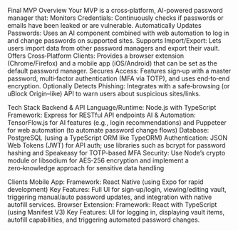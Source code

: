 Final MVP Overview
Your MVP is a cross‑platform, AI-powered password manager that:
Monitors Credentials: Continuously checks if passwords or emails have been leaked or are vulnerable.
Automatically Updates Passwords: Uses an AI component combined with web automation to log in and change passwords on supported sites.
Supports Import/Export: Lets users import data from other password managers and export their vault.
Offers Cross‑Platform Clients: Provides a browser extension (Chrome/Firefox) and a mobile app (iOS/Android) that can be set as the default password manager.
Secures Access: Features sign‑up with a master password, multi‑factor authentication (MFA via TOTP), and uses end‑to‑end encryption.
Optionally Detects Phishing: Integrates with a safe‑browsing (or uBlock Origin–like) API to warn users about suspicious sites/links.

Tech Stack
Backend & API
Language/Runtime: Node.js with TypeScript
Framework: Express for RESTful API endpoints
AI & Automation: TensorFlow.js for AI features (e.g., login recommendations) and Puppeteer for web automation (to automate password change flows)
Database: PostgreSQL (using a TypeScript ORM like TypeORM)
Authentication: JSON Web Tokens (JWT) for API auth; use libraries such as bcrypt for password hashing and Speakeasy for TOTP-based MFA
Security: Use Node’s crypto module or libsodium for AES‑256 encryption and implement a zero‑knowledge approach for sensitive data handling

Clients
Mobile App:
Framework: React Native (using Expo for rapid development)
Key Features: Full UI for sign‑up/login, viewing/editing vault, triggering manual/auto password updates, and integration with native autofill services.
Browser Extension:
Framework: React with TypeScript (using Manifest V3)
Key Features: UI for logging in, displaying vault items, autofill capabilities, and triggering automated password changes.
